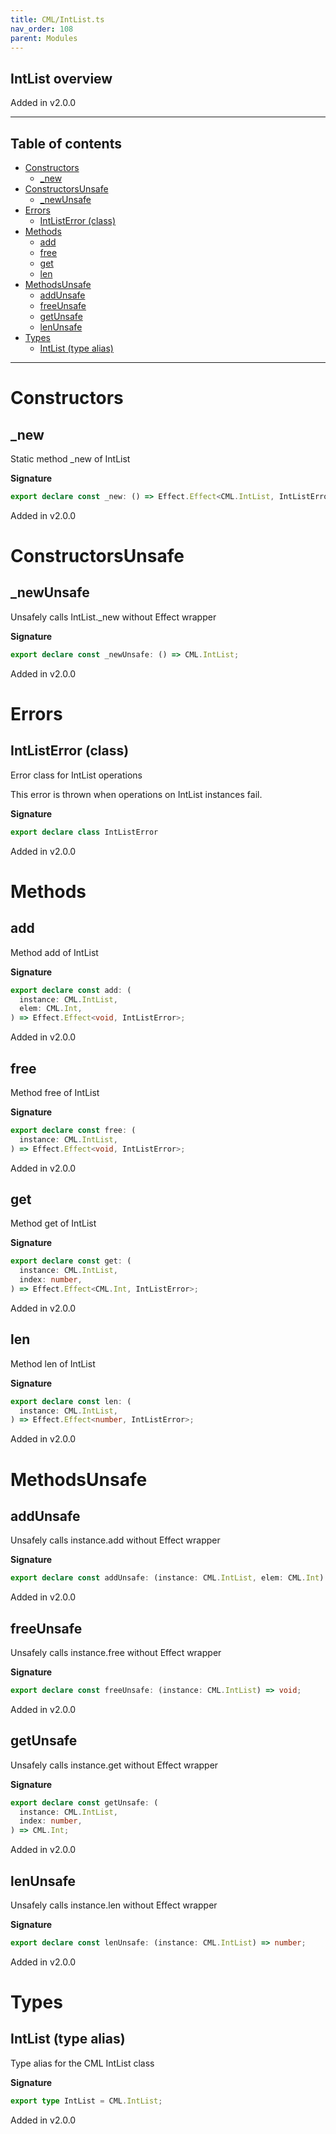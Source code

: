 ```yaml
---
title: CML/IntList.ts
nav_order: 108
parent: Modules
---
```


## IntList overview

Added in v2.0.0

---

<h2 class="text-delta">Table of contents</h2>

- [Constructors](#constructors)
  - [\_new](#_new)
- [ConstructorsUnsafe](#constructorsunsafe)
  - [\_newUnsafe](#_newunsafe)
- [Errors](#errors)
  - [IntListError (class)](#intlisterror-class)
- [Methods](#methods)
  - [add](#add)
  - [free](#free)
  - [get](#get)
  - [len](#len)
- [MethodsUnsafe](#methodsunsafe)
  - [addUnsafe](#addunsafe)
  - [freeUnsafe](#freeunsafe)
  - [getUnsafe](#getunsafe)
  - [lenUnsafe](#lenunsafe)
- [Types](#types)
  - [IntList (type alias)](#intlist-type-alias)

---

# Constructors

## \_new

Static method \_new of IntList

**Signature**

```ts
export declare const _new: () => Effect.Effect<CML.IntList, IntListError>;
```

Added in v2.0.0

# ConstructorsUnsafe

## \_newUnsafe

Unsafely calls IntList.\_new without Effect wrapper

**Signature**

```ts
export declare const _newUnsafe: () => CML.IntList;
```

Added in v2.0.0

# Errors

## IntListError (class)

Error class for IntList operations

This error is thrown when operations on IntList instances fail.

**Signature**

```ts
export declare class IntListError
```

Added in v2.0.0

# Methods

## add

Method add of IntList

**Signature**

```ts
export declare const add: (
  instance: CML.IntList,
  elem: CML.Int,
) => Effect.Effect<void, IntListError>;
```

Added in v2.0.0

## free

Method free of IntList

**Signature**

```ts
export declare const free: (
  instance: CML.IntList,
) => Effect.Effect<void, IntListError>;
```

Added in v2.0.0

## get

Method get of IntList

**Signature**

```ts
export declare const get: (
  instance: CML.IntList,
  index: number,
) => Effect.Effect<CML.Int, IntListError>;
```

Added in v2.0.0

## len

Method len of IntList

**Signature**

```ts
export declare const len: (
  instance: CML.IntList,
) => Effect.Effect<number, IntListError>;
```

Added in v2.0.0

# MethodsUnsafe

## addUnsafe

Unsafely calls instance.add without Effect wrapper

**Signature**

```ts
export declare const addUnsafe: (instance: CML.IntList, elem: CML.Int) => void;
```

Added in v2.0.0

## freeUnsafe

Unsafely calls instance.free without Effect wrapper

**Signature**

```ts
export declare const freeUnsafe: (instance: CML.IntList) => void;
```

Added in v2.0.0

## getUnsafe

Unsafely calls instance.get without Effect wrapper

**Signature**

```ts
export declare const getUnsafe: (
  instance: CML.IntList,
  index: number,
) => CML.Int;
```

Added in v2.0.0

## lenUnsafe

Unsafely calls instance.len without Effect wrapper

**Signature**

```ts
export declare const lenUnsafe: (instance: CML.IntList) => number;
```

Added in v2.0.0

# Types

## IntList (type alias)

Type alias for the CML IntList class

**Signature**

```ts
export type IntList = CML.IntList;
```

Added in v2.0.0

